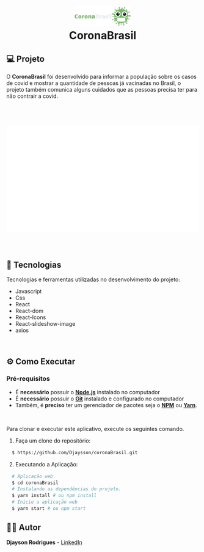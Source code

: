 <h1 align="center">
    <img alt="" title="Logo" src="./src/images/logo.png" width="150px" />
    <br>CoronaBrasil<br/>
</h1>

## 💻 Projeto

O **CoronaBrasil** foi desenvolvido para informar a população sobre os casos de covid e mostrar a quantidade de pessoas já vacinadas no Brasil, o projeto também comunica alguns cuidados que as pessoas precisa ter para não contrair a covid.

<br/>

<h1 align="center">
    <img alt="Booster" title="Booster" src="./src/images/Projeto.svg"  />
</h1>

<br/>

## 🚀 Tecnologias

Tecnologias e ferramentas utilizadas no desenvolvimento do projeto:

- Javascript
- Css
- React
- React-dom
- React-Icons
- React-slideshow-image
- axios

 <br/>

## ⚙️ Como Executar

### **Pré-requisitos**

- É **necessário** possuir o **[Node.js](https://nodejs.org/en/)** instalado no computador
- É **necessário** possuir o **[Git](https://git-scm.com/)** instalado e configurado no computador
- Também, é **preciso** ter um gerenciador de pacotes seja o **[NPM](https://www.npmjs.com/)** ou **[Yarn](https://yarnpkg.com/)**.

 <br/>

Para clonar e executar este aplicativo,
execute os seguintes comando.

1. Faça um clone do repositório:

```sh
  $ https://github.com/Djaysson/coronaBrasil.git
```

2. Executando a Aplicação:

```sh
  # Aplicação web
  $ cd coronaBrasil
  # Instalando as dependências do projeto.
  $ yarn install # ou npm install
  # Inicie a aplicação web
  $ yarn start # ou npm start

```

## 💁🏻 Autor

**Djayson Rodrigues** - [LinkedIn](https://br.linkedin.com/in/djaysonrodrigues)
